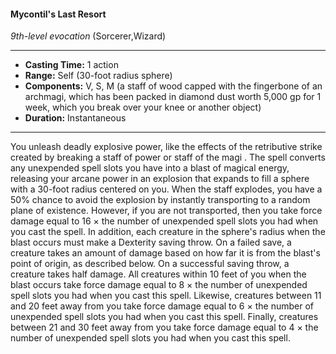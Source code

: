 #### Mycontil's Last Resort
*9th-level evocation* (Sorcerer,Wizard)
___
- **Casting Time:** 1 action
- **Range:** Self (30-foot radius sphere)
- **Components:** V, S, M (a staff of wood capped with the fingerbone of an archmagi, which has been packed in diamond dust worth 5,000 gp for 1 week, which you break over your knee or another object)
- **Duration:** Instantaneous
---
You unleash deadly explosive power, like the effects
of the retributive strike created by breaking a staff
of power or staff of the magi . The spell converts any
unexpended spell slots you have into a blast of
magical energy, releasing your arcane power in an
explosion that expands to fill a sphere with a 30-foot
radius centered on you.
When the staff explodes, you have a 50% chance
to avoid the explosion by instantly transporting to a
random plane of existence. However, if you are not
transported, then you take force damage equal to 16
× the number of unexpended spell slots you had when you cast the spell.
In addition, each creature in the sphere's radius
when the blast occurs must make a Dexterity saving
throw. On a failed save, a creature takes an amount
of damage based on how far it is from the blast's
point of origin, as described below. On a successful
saving throw, a creature takes half damage.
All creatures within 10 feet of you when the blast
occurs take force damage equal to 8 × the number
of unexpended spell slots you had when you cast
this spell. Likewise, creatures between 11 and 20 feet
away from you take force damage equal to 6 × the
number of unexpended spell slots you had when
you cast this spell. Finally, creatures between 21 and
30 feet away from you take force damage equal to 4
× the number of unexpended spell slots you had
when you cast this spell.
